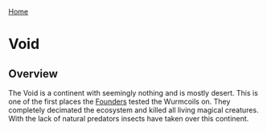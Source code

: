 [Home](../../README.md)

# Void

## Overview

The Void is a continent with seemingly nothing and is mostly desert. This is one of the first places the [Founders](../../races/founders.md) tested the Wurmcoils on. They completely decimated the ecosystem and killed all living magical creatures. With the lack of natural predators insects have taken over this continent.